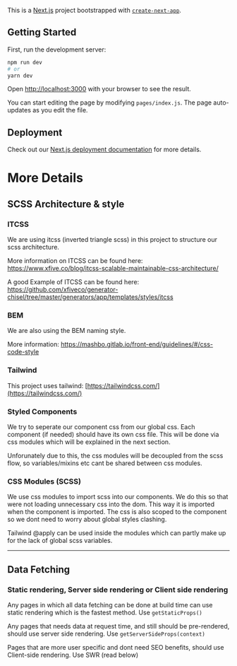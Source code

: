 This is a [Next.js](https://nextjs.org/) project bootstrapped with [`create-next-app`](https://github.com/vercel/next.js/tree/canary/packages/create-next-app).

## Getting Started

First, run the development server:

```bash
npm run dev
# or
yarn dev
```

Open [http://localhost:3000](http://localhost:3000) with your browser to see the result.

You can start editing the page by modifying `pages/index.js`. The page auto-updates as you edit the file.

## Deployment

Check out our [Next.js deployment documentation](https://nextjs.org/docs/deployment) for more details.

# More Details

## SCSS Architecture & style

### ITCSS

We are using itcss (inverted triangle scss) in this project to structure our scss architecture.

More information on ITCSS can be found here: https://www.xfive.co/blog/itcss-scalable-maintainable-css-architecture/

A good Example of ITCSS can be found here: https://github.com/xfiveco/generator-chisel/tree/master/generators/app/templates/styles/itcss

### BEM

We are also using the BEM naming style.

More information: https://mashbo.gitlab.io/front-end/guidelines/#/css-code-style

### Tailwind

This project uses tailwind: [https://tailwindcss.com/](https://tailwindcss.com/)

### Styled Components

We try to seperate our component css from our global css. Each component (if needed) should have its own css file. This will be done via css modules which will be explained in the next section.

Unforunately due to this, the css modules will be decoupled from the scss flow, so variables/mixins etc cant be shared between css modules.

### CSS Modules (SCSS)

We use css modules to import scss into our components. We do this so that were not loading unnecessary css into the dom. This way it is imported when the component is imported. The css is also scoped to the component so we dont need to worry about global styles clashing.

Tailwind @apply can be used inside the modules which can partly make up for the lack of global scss variables.

---

## Data Fetching

### Static rendering, Server side rendering or Client side rendering

Any pages in which all data fetching can be done at build time can use static rendering which is the fastest method.
Use `getStaticProps()`

Any pages that needs data at request time, and still should be pre-rendered, should use server side rendering.
Use `getServerSideProps(context)`

Pages that are more user specific and dont need SEO benefits, should use Client-side rendering.
Use SWR (read below)
